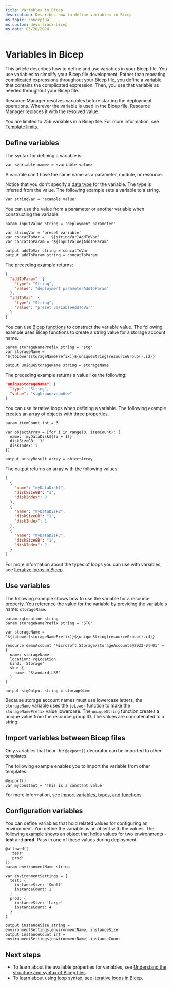 ```yaml
---
title: Variables in Bicep
description: Describes how to define variables in Bicep
ms.topic: conceptual
ms.custom: devx-track-bicep
ms.date: 03/20/2024
---
```


# Variables in Bicep

This article describes how to define and use variables in your Bicep file. You use variables to simplify your Bicep file development. Rather than repeating complicated expressions throughout your Bicep file, you define a variable that contains the complicated expression. Then, you use that variable as needed throughout your Bicep file.

Resource Manager resolves variables before starting the deployment operations. Wherever the variable is used in the Bicep file, Resource Manager replaces it with the resolved value.

You are limited to 256 variables in a Bicep file. For more information, see [Template limits](../templates/best-practices.md#template-limits).

## Define variables

The syntax for defining a variable is:

```bicep
var <variable-name> = <variable-value>
```

A variable can't have the same name as a parameter, module, or resource.

Notice that you don't specify a [data type](data-types.md) for the variable. The type is inferred from the value. The following example sets a variable to a string.

```bicep
var stringVar = 'example value'
```

You can use the value from a parameter or another variable when constructing the variable.

```bicep
param inputValue string = 'deployment parameter'

var stringVar = 'preset variable'
var concatToVar =  '${stringVar}AddToVar'
var concatToParam = '${inputValue}AddToParam'

output addToVar string = concatToVar
output addToParam string = concatToParam
```

The preceding example returns:

```json
{
  "addToParam": {
    "type": "String",
    "value": "deployment parameterAddToParam"
  },
  "addToVar": {
    "type": "String",
    "value": "preset variableAddToVar"
  }
}
```

You can use [Bicep functions](bicep-functions.md) to construct the variable value. The following example uses Bicep functions to create a string value for a storage account name.

```bicep
param storageNamePrefix string = 'stg'
var storageName = '${toLower(storageNamePrefix)}${uniqueString(resourceGroup().id)}'

output uniqueStorageName string = storageName
```

The preceding example returns a value like the following:

```json
"uniqueStorageName": {
  "type": "String",
  "value": "stghzuunrvapn6sw"
}
```

You can use iterative loops when defining a variable. The following example creates an array of objects with three properties.

```bicep
param itemCount int = 3

var objectArray = [for i in range(0, itemCount): {
  name: 'myDataDisk${(i + 1)}'
  diskSizeGB: '1'
  diskIndex: i
}]

output arrayResult array = objectArray
```

The output returns an array with the following values:

```json
[
  {
    "name": "myDataDisk1",
    "diskSizeGB": "1",
    "diskIndex": 0
  },
  {
    "name": "myDataDisk2",
    "diskSizeGB": "1",
    "diskIndex": 1
  },
  {
    "name": "myDataDisk3",
    "diskSizeGB": "1",
    "diskIndex": 2
  }
]
```

For more information about the types of loops you can use with variables, see [Iterative loops in Bicep](loops.md).

## Use variables

The following example shows how to use the variable for a resource property. You reference the value for the variable by providing the variable's name: `storageName`.

```bicep
param rgLocation string
param storageNamePrefix string = 'STG'

var storageName = '${toLower(storageNamePrefix)}${uniqueString(resourceGroup().id)}'

resource demoAccount 'Microsoft.Storage/storageAccounts@2023-04-01' = {
  name: storageName
  location: rgLocation
  kind: 'Storage'
  sku: {
    name: 'Standard_LRS'
  }
}

output stgOutput string = storageName
```

Because storage account names must use lowercase letters, the `storageName` variable uses the `toLower` function to make the `storageNamePrefix` value lowercase. The `uniqueString` function creates a unique value from the resource group ID. The values are concatenated to a string.

## Import variables between Bicep files

Only variables that bear the `@export()` decorator can be imported to other templates.

The following example enables you to import the variable from other templates:

```bicep
@export()
var myConstant = 'This is a constant value'
```

For more information, see [Import variables, types, and functions](./bicep-import.md#import-types-variables-and-functions).

## Configuration variables

You can define variables that hold related values for configuring an environment. You define the variable as an object with the values. The following example shows an object that holds values for two environments - **test** and **prod**. Pass in one of these values during deployment.

```bicep
@allowed([
  'test'
  'prod'
])
param environmentName string

var environmentSettings = {
  test: {
    instanceSize: 'Small'
    instanceCount: 1
  }
  prod: {
    instanceSize: 'Large'
    instanceCount: 4
  }
}

output instanceSize string = environmentSettings[environmentName].instanceSize
output instanceCount int = environmentSettings[environmentName].instanceCount
```

## Next steps

- To learn about the available properties for variables, see [Understand the structure and syntax of Bicep files](file.md).
- To learn about using loop syntax, see [Iterative loops in Bicep](loops.md).
